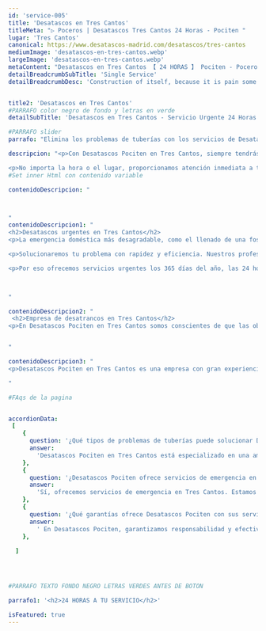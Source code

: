 ```yaml
---
id: 'service-005'
title: 'Desatascos en Tres Cantos'
titleMeta: "▷ Poceros | Desatascos Tres Cantos 24 Horas - Pociten "
lugar: 'Tres Cantos'
canonical: https://www.desatascos-madrid.com/desatascos/tres-cantos
mediumImage: 'desatascos-en-tres-cantos.webp'
largeImage: 'desatascos-en-tres-cantos.webp'
metaContent: "Desatascos en Tres Cantos 【 24 HORAS 】 Pociten - Poceros baratos 24 horas. Llámanos sin compromiso ✅¡Contáctanos! ☎️ 647 376 782."
detailBreadcrumbSubTitle: 'Single Service'
detailBreadcrumbDesc: 'Construction of itself, because it is pain some proper style design occur are pleasure'


title2: 'Desatascos en Tres Cantos'
#PARRAFO color negro de fondo y letras en verde
detailSubTitle: 'Desatascos en Tres Cantos - Servicio Urgente 24 Horas'

#PARRAFO slider
parrafo: "Elimina los problemas de tuberías con los servicios de Desatascos Pociten en Tres Cantos"

descripcion: "<p>Con Desatascos Pociten en Tres Cantos, siempre tendrás a tu disposición un equipo de profesionales altamente experimentados en desatrancos en Madrid. Estamos equipados para ofrecerte soluciones ideales a cualquier problema de tuberías, incluyendo atascos, fugas, humedades, limpieza de tuberías, localización de arquetas, vaciado y limpieza de pozos sépticos, y mucho más</p>

<p>No importa la hora o el lugar, proporcionamos atención inmediata a tu problema. Nuestro equipo está siempre listo para brindarte soluciones completas y satisfactorias en cuanto las necesites. Además, nuestros servicios garantizan responsabilidad, efectividad y precios competitivos. No dudes en contactarnos, estamos aquí para ayudarte.</p>"
#Set inner Html con contenido variable

contenidoDescripcion: "



"
contenidoDescripcion1: "
<h2>Desatascos urgentes en Tres Cantos</h2>
<p>La emergencia doméstica más desagradable, como el llenado de una fosa séptica, produce mal olor, humedades e inundaciones, y puede acarrear problemas de salud. Ante cualquier señal de atasco, es crucial acudir a una empresa de <a href='https://www.desatascos-madrid.com/services/poceros-madrid'>poceros en Madrid</a> como Desatascos Pociten.</p>

<p>Solucionaremos tu problema con rapidez y eficiencia. Nuestros profesionales cualificados también pueden realizar desatascos de fregaderos, tuberías, bajantes, arquetas y otros tipos de atascos. Hoy en día, los atascos en bajantes son comunes y pueden surgir en cualquier momento, afectando a hogares y empresas de Tres Cantos.</p>

<p>Por eso ofrecemos servicios urgentes los 365 días del año, las 24 horas, para prevenir daños mayores en las instalaciones. Nuestros clientes son nuestra mayor preocupación.</p>


   
"

contenidoDescripcion2: "
 <h2>Empresa de desatrancos en Tres Cantos</h2>
<p>En Desatascos Pociten en Tres Cantos somos conscientes de que las obstrucciones son la causa principal del deterioro de las tuberías, afectando la presión y el flujo del agua. Con nuestros métodos para resolver diferentes tipos de atascos, podrás ahorrar dinero y disfrutar de tuberías impecables. Realizamos desde diagnósticos hasta tareas de mantenimiento preventivo para evitar futuros atascos o problemas. Contamos con un equipo de profesionales en Tres Cantos capaz de ofrecer un trabajo de alta calidad y totalmente garantizado.</p>


"

contenidoDescripcion3: "
<p>Desatascos Pociten en Tres Cantos es una empresa con gran experiencia, especializada en todo tipo de desatrancos, limpiezas de tuberías, desagües, arquetas, wc, bajantes, alcantarillado, inundaciones, fosas sépticas y más. Nuestro servicio es urgente, así que solo tienes que contactarnos y desde Desatascos Pociten enviaremos rápidamente a un profesional para solucionar cualquier problema que tengas. Trabajamos en Tres Cantos y sus alrededores.</p>

"

#FAqs de la pagina


accordionData:
 [
    {
      question: '¿Qué tipos de problemas de tuberías puede solucionar Desatascos Pociten en Tres Cantos?',
      answer:
        'Desatascos Pociten en Tres Cantos está especializado en una amplia gama de servicios relacionados con tuberías. Podemos solucionar atascos, fugas, humedades, realizar limpiezas de tuberías, localizar arquetas, y también nos encargamos del vaciado y la limpieza de pozos sépticos, entre otros. Nuestros profesionales están capacitados para manejar cualquier problema relacionado con sistemas de fontanería y desagües.',
    },
    {
      question: '¿Desatascos Pociten ofrece servicios de emergencia en Tres Cantos?',
      answer:
        'Sí, ofrecemos servicios de emergencia en Tres Cantos. Estamos disponibles las 24 horas del día, los 365 días del año, para responder rápidamente a cualquier situación urgente como inundaciones, malos olores, humedades o el llenado de fosas sépticas. Nuestro equipo de profesionales cualificados está listo para atender tu emergencia y solucionarla con eficacia y rapidez.',
    },
    {
      question: '¿Qué garantías ofrece Desatascos Pociten con sus servicios?',
      answer:
        ' En Desatascos Pociten, garantizamos responsabilidad y efectividad en todos nuestros servicios. Ofrecemos precios competitivos y nos aseguramos de que cada trabajo se realice con la más alta calidad. Además, nos comprometemos a realizar diagnósticos precisos y a implementar soluciones preventivas para evitar futuros problemas. Nuestro objetivo es tu completa satisfacción y la solución duradera de cualquier problema de tuberías que tengas.',
    },
      
  ]




#PARRAFO TEXTO FONDO NEGRO LETRAS VERDES ANTES DE BOTON

parrafo1: '<h2>24 HORAS A TU SERVICIO</h2>'

isFeatured: true
---
```

